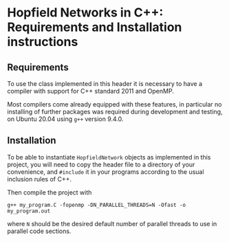 # Hopfield Networks in C++: Requirements and Installation instructions
## Requirements

To use the class implemented in this header it is necessary to have a compiler with support for C++ standard 2011 and OpenMP.

Most compilers come already equipped with these features, in particular no installing of further packages was required during development and testing, on Ubuntu 20.04 using ```g++``` version 9.4.0.

## Installation

To be able to instantiate ```HopfieldNetwork``` objects as implemented in this project, you will need to copy the header file to a directory of your convenience, and ```#include``` it in your programs according to the usual inclusion rules of C++.

Then compile the project with 

```g++ my_program.C -fopenmp -DN_PARALLEL_THREADS=N -Ofast -o my_program.out```

where ```N``` should be the desired default number of parallel threads to use in parallel code sections.
